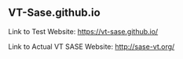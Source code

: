 ## VT-Sase.github.io

Link to Test Website: https://vt-sase.github.io/

Link to Actual VT SASE Website: http://sase-vt.org/